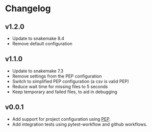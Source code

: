 # Changelog

<!--
Newest changes should be on top.

This document is user facing. Please word the changes in such a way
that users understand how the changes affect the new version.
-->

## v1.2.0
+ Update to snakemake 8.4
+ Remove default configuration

## v1.1.0
+ Update to snakemake 7.3
+ Remove settings from the PEP configuration
+ Switch to simplified PEP configuration (a csv is valid PEP)
+ Reduce wait time for missing files to 5 seconds
+ Keep temporary and failed files, to aid in debugging

## v0.0.1
+ Add support for project configuration using
[PEP](http://pep.databio.org/en/latest/).
+ Add integration tests using pytest-workflow and github workflows.
